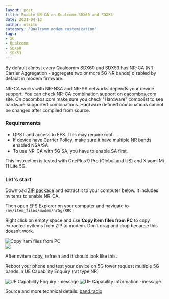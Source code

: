 ```yaml
---
layout: post
title: Enable NR-CA on Qualcomm SDX60 and SDX53
date: 2021-04-13
author: olkitu
category: 'Qualcomm modem customization'
tags:
- 5G
- Qualcomm
- SDX60
- SDX53
---
```


By default almost every Qualcomm SDX60 and SDX53 has NR-CA (NR Carrier Aggregation - aggregate two or more 5G NR bands) disabled by default in modem firmware.

NR-CA works with NR-NSA and NR-SA networks depends your device support. You can check NR-CA combination support on [cacombos.com](https://cacombos.com) site. On cacombos.com make sure you check "Hardware" combolist to see hardware supported combinations. Hardware defined combinations cannot be changed after compiled from source. 

<!-- more -->

### Requirements

* QPST and access to EFS. This may require root.
* If device have Carrier Policy, make sure it have multiple NR bands enabled NSA/SA. 
* To use NR-CA with 5G SA, you have to enable SA first. 

This instruction is tested with OnePlus 9 Pro (Global and US) and Xiaomi Mi 11 Lite 5G.

### Let's start

Download [ZIP package](https://mt-tech.fi/wp-content/uploads/2021/04/cap_control_nrca.zip) and extract it to your computer below. It includes nvitems to enable NR-CA.

Then open EFS Explorer on your computer and navigate to `/nv/item_files/modem/nr5g/RRC`

Right click on empty space and use **Copy item files from PC** to copy extracted nvitems from ZIP to modem. Don’t drag and drop because this doesn’t work.

<img alt="Copy item files from PC" class="img-fluid" src="/images/2021-04-13-enable-nr-ca-on-qualcomm-sdx60-and-sdx53/image-1024x633.png"> <br />
<img class="img-fluid" src="/images/2021-04-13-enable-nr-ca-on-qualcomm-sdx60-and-sdx53/image-1.png">

After nvitem copy, refresh and it should look like this.

Reboot your phone and test your device on 5G tower request multiple 5G bands in UE Capability Enquiry (rat type NR)

<img alt="UE Capability Enquiry -message" class="img-fluid" src="/images/2021-04-13-enable-nr-ca-on-qualcomm-sdx60-and-sdx53/Ey36T3WWgAAMOx6.png">

<img alt="UE Capability Information -message" class="img-fluid" src="/images/2021-04-13-enable-nr-ca-on-qualcomm-sdx60-and-sdx53/image-3.png">

Source and more technical details: [band.radio](https://band.radio/nr-ca)